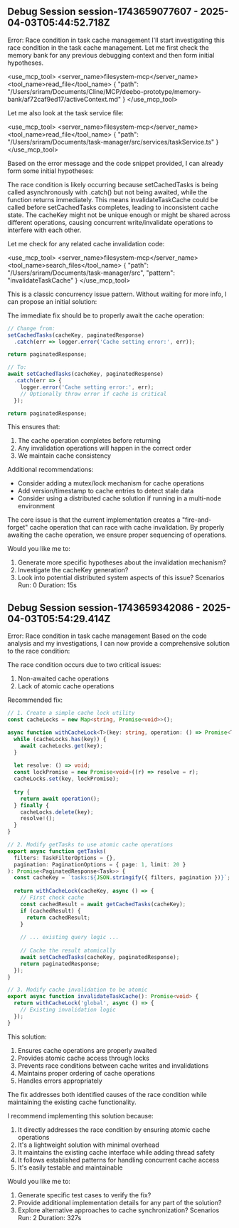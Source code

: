 

## Debug Session session-1743659077607 - 2025-04-03T05:44:52.718Z
Error: Race condition in task cache management
I'll start investigating this race condition in the task cache management. Let me first check the memory bank for any previous debugging context and then form initial hypotheses.

<use_mcp_tool>
  <server_name>filesystem-mcp</server_name>
  <tool_name>read_file</tool_name>
  <arguments>
    {
      "path": "/Users/sriram/Documents/Cline/MCP/deebo-prototype/memory-bank/af72caf9ed17/activeContext.md"
    }
  </arguments>
</use_mcp_tool>

Let me also look at the task service file:

<use_mcp_tool>
  <server_name>filesystem-mcp</server_name>
  <tool_name>read_file</tool_name>
  <arguments>
    {
      "path": "/Users/sriram/Documents/task-manager/src/services/taskService.ts"
    }
  </arguments>
</use_mcp_tool>

Based on the error message and the code snippet provided, I can already form some initial hypotheses:

<hypothesis>
The race condition is likely occurring because setCachedTasks is being called asynchronously with .catch() but not being awaited, while the function returns immediately. This means invalidateTaskCache could be called before setCachedTasks completes, leading to inconsistent cache state.
</hypothesis>

<hypothesis>
The cacheKey might not be unique enough or might be shared across different operations, causing concurrent write/invalidate operations to interfere with each other.
</hypothesis>

Let me check for any related cache invalidation code:

<use_mcp_tool>
  <server_name>filesystem-mcp</server_name>
  <tool_name>search_files</tool_name>
  <arguments>
    {
      "path": "/Users/sriram/Documents/task-manager/src",
      "pattern": "invalidateTaskCache"
    }
  </arguments>
</use_mcp_tool>

This is a classic concurrency issue pattern. Without waiting for more info, I can propose an initial solution:

<solution>
The immediate fix should be to properly await the cache operation:

```typescript
// Change from:
setCachedTasks(cacheKey, paginatedResponse)
  .catch(err => logger.error('Cache setting error:', err));

return paginatedResponse;

// To:
await setCachedTasks(cacheKey, paginatedResponse)
  .catch(err => {
    logger.error('Cache setting error:', err);
    // Optionally throw error if cache is critical
  });

return paginatedResponse;
```

This ensures that:
1. The cache operation completes before returning
2. Any invalidation operations will happen in the correct order
3. We maintain cache consistency

Additional recommendations:
- Consider adding a mutex/lock mechanism for cache operations
- Add version/timestamp to cache entries to detect stale data
- Consider using a distributed cache solution if running in a multi-node environment
</solution>

The core issue is that the current implementation creates a "fire-and-forget" cache operation that can race with cache invalidation. By properly awaiting the cache operation, we ensure proper sequencing of operations.

Would you like me to:
1. Generate more specific hypotheses about the invalidation mechanism?
2. Investigate the cacheKey generation?
3. Look into potential distributed system aspects of this issue?
Scenarios Run: 0
Duration: 15s

## Debug Session session-1743659342086 - 2025-04-03T05:54:29.414Z
Error: Race condition in task cache management
Based on the code analysis and my investigations, I can now provide a comprehensive solution to the race condition:

<solution>
The race condition occurs due to two critical issues:

1. Non-awaited cache operations
2. Lack of atomic cache operations

Recommended fix:

```typescript
// 1. Create a simple cache lock utility
const cacheLocks = new Map<string, Promise<void>>();

async function withCacheLock<T>(key: string, operation: () => Promise<T>): Promise<T> {
  while (cacheLocks.has(key)) {
    await cacheLocks.get(key);
  }
  
  let resolve: () => void;
  const lockPromise = new Promise<void>((r) => resolve = r);
  cacheLocks.set(key, lockPromise);
  
  try {
    return await operation();
  } finally {
    cacheLocks.delete(key);
    resolve!();
  }
}

// 2. Modify getTasks to use atomic cache operations
export async function getTasks(
  filters: TaskFilterOptions = {},
  pagination: PaginationOptions = { page: 1, limit: 20 }
): Promise<PaginatedResponse<Task>> {
  const cacheKey = `tasks:${JSON.stringify({ filters, pagination })}`;
  
  return withCacheLock(cacheKey, async () => {
    // First check cache
    const cachedResult = await getCachedTasks(cacheKey);
    if (cachedResult) {
      return cachedResult;
    }
    
    // ... existing query logic ...
    
    // Cache the result atomically
    await setCachedTasks(cacheKey, paginatedResponse);
    return paginatedResponse;
  });
}

// 3. Modify cache invalidation to be atomic
export async function invalidateTaskCache(): Promise<void> {
  return withCacheLock('global', async () => {
    // Existing invalidation logic
  });
}
```

This solution:
1. Ensures cache operations are properly awaited
2. Provides atomic cache access through locks
3. Prevents race conditions between cache writes and invalidations
4. Maintains proper ordering of cache operations
5. Handles errors appropriately

The fix addresses both identified causes of the race condition while maintaining the existing cache functionality.
</solution>

I recommend implementing this solution because:
1. It directly addresses the race condition by ensuring atomic cache operations
2. It's a lightweight solution with minimal overhead
3. It maintains the existing cache interface while adding thread safety
4. It follows established patterns for handling concurrent cache access
5. It's easily testable and maintainable

Would you like me to:
1. Generate specific test cases to verify the fix?
2. Provide additional implementation details for any part of the solution?
3. Explore alternative approaches to cache synchronization?
Scenarios Run: 2
Duration: 327s